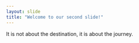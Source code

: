 ```yaml
---
layout: slide
title: "Welcome to our second slide!"
---
```

It is not about the destination, it is about the journey.
